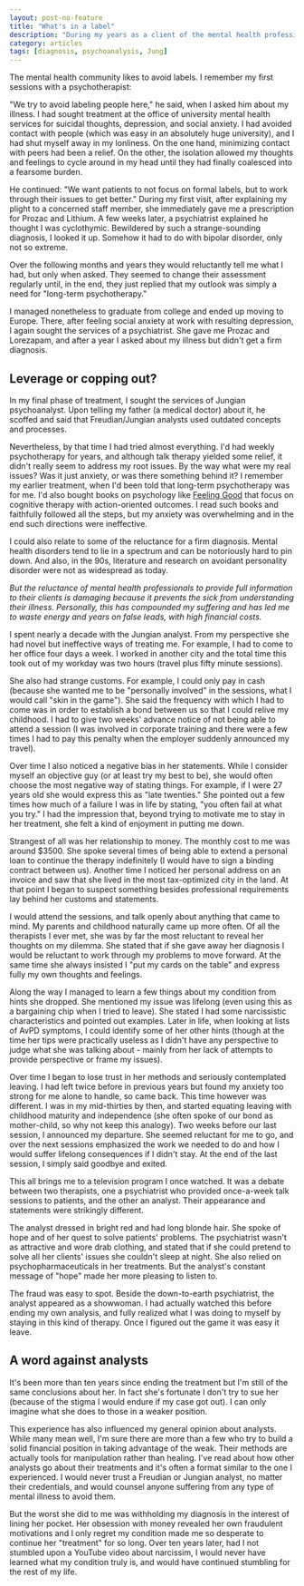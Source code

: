 ```yaml
---
layout: post-no-feature
title: "What's in a label"
description: "During my years as a client of the mental health profession, there was an obsession with withholding my diagnosis. But is this a good thing?"
category: articles
tags: [diagnosis, psychoanalysis, Jung]
---
```

The mental health community likes to avoid labels. I remember my first sessions with a psychotherapist:

"We try to avoid labeling people here," he said, when I asked him about my illness. I had sought treatment at the office of university mental health services for suicidal thoughts, depression, and social anxiety. I had avoided contact with people (which was easy in an absolutely huge university), and I had shut myself away in my lonliness. On the one hand, minimizing contact with peers had been a relief. On the other, the isolation allowed my thoughts and feelings to cycle around in my head until they had finally coalesced into a fearsome burden.

He continued: "We want patients to not focus on formal labels, but to work through their issues to get better." During my first visit, after explaining my plight to a concerned staff member, she immediately gave me a prescription for Prozac and Lithium. A few weeks later, a psychiatrist explained he thought I was cyclothymic. Bewildered by such a strange-sounding diagnosis, I looked it up. Somehow it had to do with bipolar disorder, only not so extreme.

Over the following months and years they would reluctantly tell me what I had, but only when asked. They seemed to change their assessment regularly until, in the end, they just replied that my outlook was simply a need for "long-term psychotherapy."

I managed nonetheless to graduate from college and ended up moving to Europe. There, after feeling social anxiety at work with resulting depression, I again sought the services of a psychiatrist. She gave me Prozac and Lorezapam, and after a year I asked about my illness but didn't get a firm diagnosis.

## Leverage or copping out?

In my final phase of treatment, I sought the services of Jungian psychoanalyst. Upon telling my father (a medical doctor) about it, he scoffed and said that Freudian/Jungian analysts used outdated concepts and processes.

Nevertheless, by that time I had tried almost everything. I'd had weekly psychotherapy for years, and although talk therapy yielded some relief, it didn't really seem to address my root issues. By the way what were my real issues? Was it just anxiety, or was there something behind it? I remember my earlier treatment, when I'd been told that long-term psychotherapy was for me. I'd also bought books on psychology like [Feeling Good](https://www.amazon.com/dp/0380810336) that focus on cognitive therapy with action-oriented outcomes. I read such books and faithfully followed all the steps, but my anxiety was overwhelming and in the end such directions were ineffective.

I could also relate to some of the reluctance for a firm diagnosis. Mental health disorders tend to lie in a spectrum and can be notoriously hard to pin down. And also, in the 90s, literature and research on avoidant personality disorder were not as widespread as today.

*But the reluctance of mental health professionals to provide full information to their clients is damaging because it prevents the sick from understanding their illness. Personally, this has compounded my suffering and has led me to waste energy and years on false leads, with high financial costs.*

I spent nearly a decade with the Jungian analyst. From my perspective she had novel but ineffective ways of treating me. For example, I had to come to her office four days a week. I worked in another city and the total time this took out of my workday was two hours (travel plus fifty minute sessions).

She also had strange customs. For example, I could only pay in cash (because she wanted me to be "personally involved" in the sessions, what I would call "skin in the game"). She said the frequency with which I had to come was in order to establish a bond between us so that I could relive my childhood. I had to give two weeks' advance notice of not being able to attend a session (I was involved in corporate training and there were a few times I had to pay this penalty when the employer suddenly announced my travel).

Over time I also noticed a negative bias in her statements. While I consider myself an objective guy (or at least try my best to be), she would often choose the most negative way of stating things. For example, if I were 27 years old she would express this as "late twenties." She pointed out a few times how much of a failure I was in life by stating, "you often fail at what you try." I had the impression that, beyond trying to motivate me to stay in her treatment, she felt a kind of enjoyment in putting me down.

Strangest of all was her relationship to money. The monthly cost to me was around $3500. She spoke several times of being able to extend a personal loan to continue the therapy indefinitely (I would have to sign a binding contract between us). Another time I noticed her personal address on an invoice and saw that she lived in the most tax-optimized city in the land. At that point I began to suspect something besides professional requirements lay behind her customs and statements.

I would attend the sessions, and talk openly about anything that came to mind. My parents and childhood naturally came up more often. Of all the therapists I ever met, she was by far the most reluctant to reveal her thoughts on my dilemma. She stated that if she gave away her diagnosis I would be reluctant to work through my problems to move forward. At the same time she always insisted I "put my cards on the table" and express fully my own thoughts and feelings.

Along the way I managed to learn a few things about my condition from hints she dropped. She mentioned my issue was lifelong (even using this as a bargaining chip when I tried to leave). She stated I had some narcissistic characteristics and pointed out examples. Later in life, when looking at lists of AvPD symptoms, I could identify some of her other hints (though at the time her tips were practically useless as I didn't have any perspective to judge what she was talking about - mainly from her lack of attempts to provide perspective or frame my issues).

Over time I began to lose trust in her methods and seriously contemplated leaving. I had left twice before in previous years but found my anxiety too strong for me alone to handle, so came back. This time however was different. I was in my mid-thirties by then, and started equating leaving with childhood maturity and independence (she often spoke of our bond as mother-child, so why not keep this analogy). Two weeks before our last session, I announced my departure. She seemed reluctant for me to go, and over the next sessions emphasized the work we needed to do and how I would suffer lifelong consequences if I didn't stay. At the end of the last session, I simply said goodbye and exited.

This all brings me to a television program I once watched. It was a debate between two therapists, one a psychiatrist who provided once-a-week talk sessions to patients, and the other an analyst. Their appearance and statements were strikingly different.

The analyst dressed in bright red and had long blonde hair. She spoke of hope and of her quest to solve patients' problems. The psychiatrist wasn't as attractive and wore drab clothing, and stated that if she could pretend to solve all her clients' issues she couldn't sleep at night. She also relied on psychopharmaceuticals in her treatments. But the analyst's constant message of "hope" made her more pleasing to listen to.

The fraud was easy to spot. Beside the down-to-earth psychiatrist, the analyst appeared as a showwoman. I had actually watched this before ending my own analysis, and fully realized what I was doing to myself by staying in this kind of therapy. Once I figured out the game it was easy it leave.

## A word against analysts

It's been more than ten years since ending the treatment but I'm still of the same conclusions about her. In fact she's fortunate I don't try to sue her (because of the stigma I would endure if my case got out). I can only imagine what she does to those in a weaker position.

This experience has also influenced my general opinion about analysts. While many mean well, I'm sure there are more than a few who try to build a solid financial position in taking advantage of the weak. Their methods are actually tools for manipulation rather than healing. I've read about how other analysts go about their treatments and it's often a format similar to the one I experienced. I would never trust a Freudian or Jungian analyst, no matter their credentials, and would counsel anyone suffering from any type of mental illness to avoid them.

But the worst she did to me was withholding my diagnosis in the interest of lining her pocket. Her obsession with money revealed her own fraudulent motivations and I only regret my condition made me so desperate to continue her "treatment" for so long. Over ten years later, had I not stumbled upon a YouTube video about narcissim, I would never have learned what my condition truly is, and would have continued stumbling for the rest of my life.
